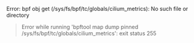 Error: bpf obj get (/sys/fs/bpf/tc/globals/cilium_metrics): No such file or directory
> Error while running 'bpftool map dump pinned /sys/fs/bpf/tc/globals/cilium_metrics':  exit status 255

